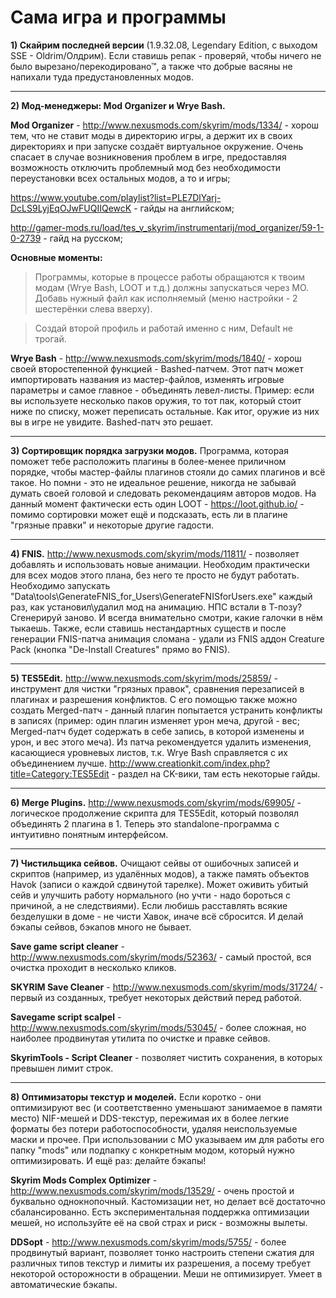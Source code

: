 # Сама игра и программы

**1) Скайрим последней версии** (1.9.32.08, Legendary Edition, с выходом SSE - Oldrim/Олдрим). Если ставишь репак - проверяй, чтобы ничего не было вырезано/перекодировано™, а также что добрые васяны не напихали туда предустановленных модов.

------

**2) Мод-менеджеры: Mod Organizer и Wrye Bash.**

**Mod Organizer** - http://www.nexusmods.com/skyrim/mods/1334/ -  хорош тем, что не ставит моды в директорию игры, а держит их в своих директориях и при запуске создаёт виртуальное окружение. Очень спасает в случае возникновения проблем в игре, предоставляя возможность отключить проблемный мод без необходимости переустановки всех остальных модов, а то и игры;

https://www.youtube.com/playlist?list=PLE7DlYarj-DcLS9LyjEqOJwFUQIIQewcK - гайды на английском;

http://gamer-mods.ru/load/tes_v_skyrim/instrumentarij/mod_organizer/59-1-0-2739 - гайд на русском;

**Основные моменты:**

> Программы, которые в процессе работы обращаются к твоим модам (Wrye Bash, LOOT и т.д.) должны запускаться через МО. Добавь нужный файл как исполняемый (меню настройки - 2 шестерёнки слева вверху).

> Создай второй профиль и работай именно с ним, Default не трогай.

**Wrye Bash** - http://www.nexusmods.com/skyrim/mods/1840/ - хорош своей второстепенной функцией - Bashed-патчем. Этот патч может импортировать названия из мастер-файлов, изменять игровые параметры и самое главное - объединять левел-листы. Пример: если вы используете несколько паков оружия, то тот пак, который стоит ниже по списку, может переписать остальные. Как итог, оружие из них вы в игре не увидите. Bashed-патч это решает.

------

**3) Сортировщик порядка загрузки модов.** Программа, которая поможет тебе расположить плагины в более-менее приличном порядке, чтобы мастер-файлы плагинов стояли до самих плагинов и всё такое. Но помни - это не идеальное решение, никогда не забывай думать своей головой и следовать рекомендациям авторов модов. На данный момент фактически есть один LOOT - https://loot.github.io/ - помимо сортировки может ещё и подсказать, есть ли в плагине "грязные правки" и некоторые другие гадости.

------

**4) FNIS.** http://www.nexusmods.com/skyrim/mods/11811/ - позволяет добавлять и использовать новые анимации. Необходим практически для всех модов этого плана, без него те просто не будут работать. Необходимо запускать "Data\tools\GenerateFNIS_for_Users\GenerateFNISforUsers.exe" каждый раз, как установил\удалил мод на анимацию. НПС встали в Т-позу? Сгенерируй заново. И всегда внимательно смотри, какие галочки в нём тыкаешь. Также, если ставишь нестандартных существ и после генерации FNIS-патча анимация сломана - удали из FNIS аддон Creature Pack (кнопка "De-Install Creatures" прямо во FNIS).

------

**5) TES5Edit.** http://www.nexusmods.com/skyrim/mods/25859/ - инструмент для чистки "грязных правок", сравнения перезаписей в плагинах и разрешения конфликтов. С его помощью также можно создать Merged-патч - данный плагин попытается устранить конфликты в записях (пример: один плагин изменяет урон меча, другой - вес; Merged-патч будет содержать в себе запись, в которой изменены и урон, и вес этого меча). Из патча рекомендуется удалить изменения, касающиеся уровневых листов, т.к. Wrye Bash справляется с их объединением лучше.
http://www.creationkit.com/index.php?title=Category:TES5Edit - раздел на CK-вики, там есть некоторые гайды.

------

**6) Merge Plugins.** http://www.nexusmods.com/skyrim/mods/69905/ - логическое продолжение скрипта для TES5Edit, который позволял объединять 2 плагина в 1. Теперь это standalone-программа с интуитивно понятным интерфейсом.

------

**7) Чистильщика сейвов.** Очищают сейвы от ошибочных записей и скриптов (например, из удалённых модов), а также память объектов Havok (записи о каждой сдвинутой тарелке). Может оживить убитый сейв и улучшить работу нормального (но учти - надо бороться с причиной, а не следствиями). Если любишь расставлять всякие безделушки в доме - не чисти Хавок, иначе всё сбросится. И делай бэкапы сейвов, бэкапов много не бывает.

**Save game script cleaner** - http://www.nexusmods.com/skyrim/mods/52363/ - самый простой, вся очистка проходит в несколько кликов.

**SKYRIM Save Cleaner** - http://www.nexusmods.com/skyrim/mods/31724/ - первый из созданных, требует некоторых действий перед работой.

**Savegame script scalpel** - http://www.nexusmods.com/skyrim/mods/53045/ - более сложная, но наиболее продвинутая утилита по очистке и правке сейвов.

**SkyrimTools - Script Cleaner** - позволяет чистить сохранения, в которых превышен лимит строк.

------

**8) Оптимизаторы текстур и моделей.** Если коротко - они оптимизируют вес (и соответственно уменьшают занимаемое в памяти место) NIF-мешей и DDS-текстур, пережимая их в более легкие форматы без потери работоспособности, удаляя неиспользуемые маски и прочее. При использовании с МО указываем им для работы его папку "mods" или подпапку с конкретным модом, который нужно оптимизировать. И ещё раз: делайте бэкапы!

**Skyrim Mods Complex Optimizer** - http://www.nexusmods.com/skyrim/mods/13529/ - очень простой и буквально однокнопочный. Кастомизации нет, но делает всё достаточно сбалансированно. Есть экспериментальная поддержка оптимизации мешей, но используйте её на свой страх и риск - возможны вылеты.

**DDSopt** - http://www.nexusmods.com/skyrim/mods/5755/ - более продвинутый вариант, позволяет тонко настроить степени сжатия для различных типов текстур и лимиты их разрешения, а посему требует некоторой осторожности в обращении. Меши не оптимизирует. Умеет в автоматические бэкапы.

